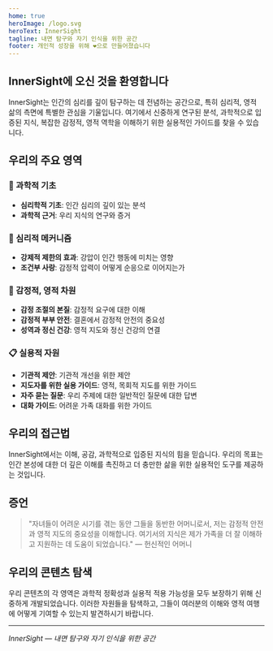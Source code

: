 ```yaml
---
home: true
heroImage: /logo.svg
heroText: InnerSight
tagline: 내면 탐구와 자기 인식을 위한 공간
footer: 개인적 성장을 위해 ❤️으로 만들어졌습니다
---
```

<!--콘텐츠 -->

<!--<ContenidoActualKo />-->

## InnerSight에 오신 것을 환영합니다

InnerSight는 인간의 심리를 깊이 탐구하는 데 전념하는 공간으로, 특히 심리적, 영적 삶의 측면에 특별한 관심을 기울입니다. 여기에서 신중하게 연구된 분석, 과학적으로 입증된 지식, 복잡한 감정적, 영적 역학을 이해하기 위한 실용적인 가이드를 찾을 수 있습니다.

## 우리의 주요 영역

### 🔬 과학적 기초
- **심리학적 기초**: 인간 심리의 깊이 있는 분석
- **과학적 근거**: 우리 지식의 연구와 증거

### 🧠 심리적 메커니즘
- **강제적 제한의 효과**: 강압이 인간 행동에 미치는 영향
- **조건부 사랑**: 감정적 압력이 어떻게 순응으로 이어지는가

### 💑 감정적, 영적 차원
- **감정 조절의 본질**: 감정적 요구에 대한 이해
- **감정적 부부 안전**: 결혼에서 감정적 안전의 중요성
- **성역과 정신 건강**: 영적 지도와 정신 건강의 연결

### 📋 실용적 자원
- **기관적 제안**: 기관적 개선을 위한 제안
- **지도자를 위한 실용 가이드**: 영적, 목회적 지도를 위한 가이드
- **자주 묻는 질문**: 우리 주제에 대한 일반적인 질문에 대한 답변
- **대화 가이드**: 어려운 가족 대화를 위한 가이드

## 우리의 접근법

InnerSight에서는 이해, 공감, 과학적으로 입증된 지식의 힘을 믿습니다. 우리의 목표는 인간 본성에 대한 더 깊은 이해를 촉진하고 더 충만한 삶을 위한 실용적인 도구를 제공하는 것입니다.

## 증언

> "자녀들이 어려운 시기를 겪는 동안 그들을 동반한 어머니로서, 저는 감정적 안전과 영적 지도의 중요성을 이해합니다. 여기서의 지식은 제가 가족을 더 잘 이해하고 지원하는 데 도움이 되었습니다." — 헌신적인 어머니

## 우리의 콘텐츠 탐색

우리 콘텐츠의 각 영역은 과학적 정확성과 실용적 적용 가능성을 모두 보장하기 위해 신중하게 개발되었습니다. 이러한 자원들을 탐색하고, 그들이 여러분의 이해와 영적 여행에 어떻게 기여할 수 있는지 발견하시기 바랍니다.

---

*InnerSight — 내면 탐구와 자기 인식을 위한 공간*
